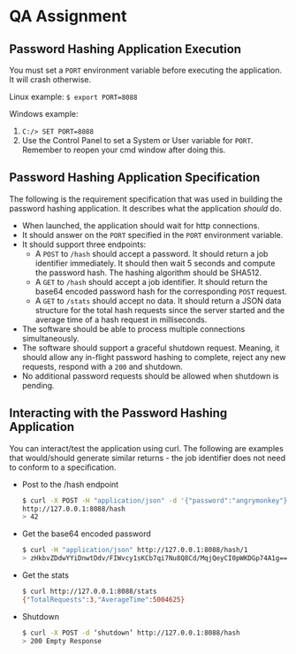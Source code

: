 # QA Assignment

## Password Hashing Application Execution

You must set a `PORT` environment variable before executing the application. It will crash otherwise.

Linux example:
`$ export PORT=8088`

Windows example:

1. `C:/> SET PORT=8088`
2. Use the Control Panel to set a System or User variable for
`PORT`. Remember to reopen your cmd window after doing this.

## Password Hashing Application Specification

The following is the requirement specification that was used in building the password hashing application. It describes what the application _should_ do.

- When launched, the application should wait for http connections.
- It should answer on the `PORT` specified in the `PORT` environment variable.
- It should support three endpoints:
    - A `POST` to `/hash` should accept a password. It should return a job identifier immediately. It should then wait 5 seconds and compute the password hash. The hashing algorithm should be SHA512.
    - A `GET` to `/hash` should accept a job identifier. It should return the base64 encoded password hash for the corresponding `POST` request.
    - A `GET` to `/stats` should accept no data. It should return a JSON data structure for the total hash requests since the server started and the average time of a hash request in milliseconds.
- The software should be able to process multiple connections simultaneously.
- The software should support a graceful shutdown request. Meaning, it should allow any in-flight password hashing to complete, reject any new requests, respond with a `200` and shutdown.
- No additional password requests should be allowed when shutdown is pending.

## Interacting with the Password Hashing Application

You can interact/test the application using curl. The following are examples that would/should generate similar returns - the job identifier does not need to conform to a specification.

- Post to the /hash endpoint

    ```bash
    $ curl -X POST -H "application/json" -d '{"password":"angrymonkey"}'
    http://127.0.0.1:8088/hash
    > 42
    ```

- Get the base64 encoded password

    ```bash
    $ curl -H "application/json" http://127.0.0.1:8088/hash/1
    > zHkbvZDdwYYiDnwtDdv/FIWvcy1sKCb7qi7Nu8Q8Cd/MqjQeyCI0pWKDGp74A1g==
    ```

- Get the stats

    ```bash
    $ curl http://127.0.0.1:8088/stats
    {"TotalRequests":3,"AverageTime":5004625}
    ```

- Shutdown

    ```bash
    $ curl -X POST -d ‘shutdown’ http://127.0.0.1:8088/hash
    > 200 Empty Response
    ```
